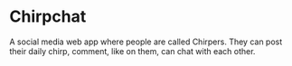 # Chirpchat
A social media web app where people are called Chirpers. They can post their daily chirp, comment, like on them, can chat with each other.
